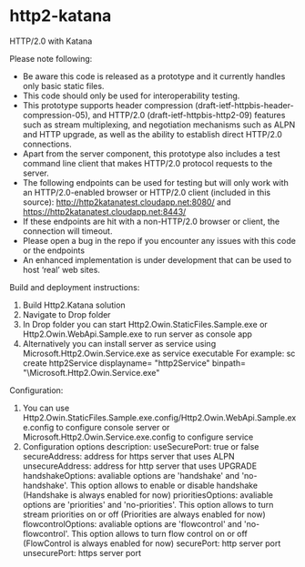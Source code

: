 http2-katana
============

HTTP/2.0 with Katana

Please note following:
* Be aware this code is released as a prototype and it currently handles only basic static files. 
* This code should only be used for interoperability testing.
* This prototype supports header compression (draft-ietf-httpbis-header-compression-05), and HTTP/2.0 (draft-ietf-httpbis-http2-09) features such as stream multiplexing, and negotiation mechanisms such as ALPN and HTTP upgrade, as well as the ability to establish direct HTTP/2.0 connections. 
* Apart from the server component, this prototype also includes a test command line client that makes HTTP/2.0 protocol requests to the server.
* The following endpoints can be used for testing but will only work with an HTTP/2.0-enabled browser or HTTP/2.0 client (included in this source):
  http://http2katanatest.cloudapp.net:8080/ and 
  https://http2katanatest.cloudapp.net:8443/
* If these endpoints are hit with a non-HTTP/2.0 browser or client, the connection will timeout. 
* Please open a bug in the repo if you encounter any issues with this code or the endpoints
* An enhanced implementation is under development that can be used to host ‘real’ web sites.


Build and deployment instructions:

1. Build Http2.Katana solution
2. Navigate to Drop folder
3. In Drop folder you can start Http2.Owin.StaticFiles.Sample.exe or Http2.Owin.WebApi.Sample.exe to run server as console app
4. Alternatively you can install server as service using Microsoft.Http2.Owin.Service.exe as service executable
   For example: sc create http2Service displayname= "http2Service" binpath= "<your path>\Microsoft.Http2.Owin.Service.exe"
   
Configuration:
1. You can use Http2.Owin.StaticFiles.Sample.exe.config/Http2.Owin.WebApi.Sample.exe.config to configure console server or Microsoft.Http2.Owin.Service.exe.config to configure service
2. Configuration options description:
	useSecurePort:		true or false
	secureAddress:		address for https server that uses ALPN
	unsecureAddress:	address for http server that uses UPGRADE
	handshakeOptions: 	avaliable options are 'handshake' and 'no-handshake'. This option allows to enable or disable handshake (Handshake is always enabled for now)
	prioritiesOptions:	avaliable options are 'priorities' and 'no-priorities'. This option allows to turn stream priorities on or off (Priorities are always enabled for now)
	flowcontrolOptions:	avaliable options are 'flowcontrol' and 'no-flowcontrol'. This option allows to turn flow control on or off (FlowControl is always enabled for now)
	securePort: 		http server port
	unsecurePort:	 	https server port
